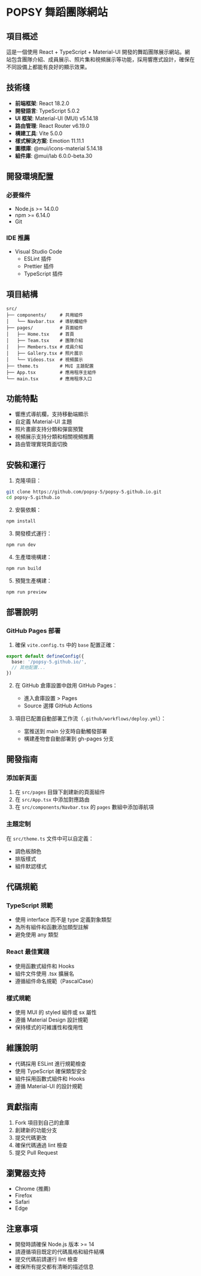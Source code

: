 # POPSY 舞蹈團隊網站

## 項目概述

這是一個使用 React + TypeScript + Material-UI 開發的舞蹈團隊展示網站。網站包含團隊介紹、成員展示、照片集和視頻展示等功能，採用響應式設計，確保在不同設備上都能有良好的顯示效果。

## 技術棧

- **前端框架**: React 18.2.0
- **開發語言**: TypeScript 5.0.2
- **UI 框架**: Material-UI (MUI) v5.14.18
- **路由管理**: React Router v6.19.0
- **構建工具**: Vite 5.0.0
- **樣式解決方案**: Emotion 11.11.1
- **圖標庫**: @mui/icons-material 5.14.18
- **組件庫**: @mui/lab 6.0.0-beta.30

## 開發環境配置

### 必要條件

- Node.js >= 14.0.0
- npm >= 6.14.0
- Git

### IDE 推薦

- Visual Studio Code
  - ESLint 插件
  - Prettier 插件
  - TypeScript 插件

## 項目結構

```
src/
├── components/     # 共用組件
│   └── Navbar.tsx  # 導航欄組件
├── pages/          # 頁面組件
│   ├── Home.tsx    # 首頁
│   ├── Team.tsx    # 團隊介紹
│   ├── Members.tsx # 成員介紹
│   ├── Gallery.tsx # 照片展示
│   └── Videos.tsx  # 視頻展示
├── theme.ts        # MUI 主題配置
├── App.tsx         # 應用程序主組件
└── main.tsx        # 應用程序入口
```

## 功能特點

- 響應式導航欄，支持移動端顯示
- 自定義 Material-UI 主題
- 照片畫廊支持分類和彈窗預覽
- 視頻展示支持分類和相關視頻推薦
- 路由管理實現頁面切換

## 安裝和運行

1. 克隆項目：
```bash
git clone https://github.com/popsy-5/popsy-5.github.io.git
cd popsy-5.github.io
```

2. 安裝依賴：
```bash
npm install
```

3. 開發模式運行：
```bash
npm run dev
```

4. 生產環境構建：
```bash
npm run build
```

5. 預覽生產構建：
```bash
npm run preview
```

## 部署說明

### GitHub Pages 部署

1. 確保 `vite.config.ts` 中的 `base` 配置正確：
```typescript
export default defineConfig({
  base: '/popsy-5.github.io/',
  // 其他配置...
})
```

2. 在 GitHub 倉庫設置中啟用 GitHub Pages：
   - 進入倉庫設置 > Pages
   - Source 選擇 GitHub Actions

3. 項目已配置自動部署工作流（`.github/workflows/deploy.yml`）：
   - 當推送到 main 分支時自動觸發部署
   - 構建產物會自動部署到 gh-pages 分支

## 開發指南

### 添加新頁面

1. 在 `src/pages` 目錄下創建新的頁面組件
2. 在 `src/App.tsx` 中添加對應路由
3. 在 `src/components/Navbar.tsx` 的 `pages` 數組中添加導航項

### 主題定制

在 `src/theme.ts` 文件中可以自定義：
- 調色板顏色
- 排版樣式
- 組件默認樣式

## 代碼規範

### TypeScript 規範

- 使用 interface 而不是 type 定義對象類型
- 為所有組件和函數添加類型註解
- 避免使用 any 類型

### React 最佳實踐

- 使用函數式組件和 Hooks
- 組件文件使用 .tsx 擴展名
- 遵循組件命名規範（PascalCase）

### 樣式規範

- 使用 MUI 的 styled 組件或 sx 屬性
- 遵循 Material Design 設計規範
- 保持樣式的可維護性和復用性

## 維護說明

- 代碼採用 ESLint 進行規範檢查
- 使用 TypeScript 確保類型安全
- 組件採用函數式組件和 Hooks
- 遵循 Material-UI 的設計規範

## 貢獻指南

1. Fork 項目到自己的倉庫
2. 創建新的功能分支
3. 提交代碼更改
4. 確保代碼通過 lint 檢查
5. 提交 Pull Request

## 瀏覽器支持

- Chrome (推薦)
- Firefox
- Safari
- Edge

## 注意事項

- 開發時請確保 Node.js 版本 >= 14
- 請遵循項目既定的代碼風格和組件結構
- 提交代碼前請運行 lint 檢查
- 確保所有提交都有清晰的描述信息